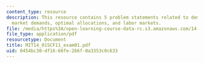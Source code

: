 ```yaml
---
content_type: resource
description: This resource contains 5 problem statements related to demand, supply,
  market demands, optimal allocations, and labor markets.
file: /media/https%3A/open-learning-course-data-rc.s3.amazonaws.com/14-01sc-principles-of-microeconomics-fall-2011/0454bc30df1666fe266f0a3353c0c633_MIT14_01SCF11_exam01.pdf
file_type: application/pdf
resourcetype: Document
title: MIT14_01SCF11_exam01.pdf
uid: 0454bc30-df16-66fe-266f-0a3353c0c633
---
```

